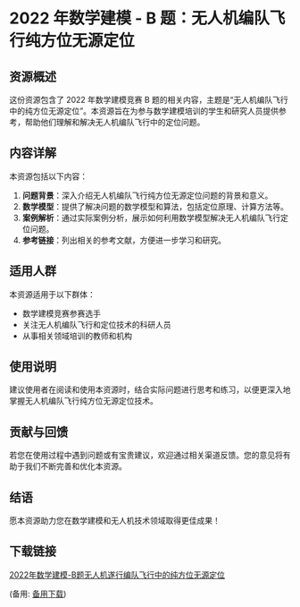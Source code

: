  # 2022 年数学建模 - B 题：无人机编队飞行纯方位无源定位

 ## 资源概述

 这份资源包含了 2022 年数学建模竞赛 B 题的相关内容，主题是“无人机编队飞行中的纯方位无源定位”。本资源旨在为参与数学建模培训的学生和研究人员提供参考，帮助他们理解和解决无人机编队飞行中的定位问题。

 ## 内容详解

 本资源包括以下内容：

 1. **问题背景**：深入介绍无人机编队飞行纯方位无源定位问题的背景和意义。
 2. **数学模型**：提供了解决问题的数学模型和算法，包括定位原理、计算方法等。
 3. **案例解析**：通过实际案例分析，展示如何利用数学模型解决无人机编队飞行定位问题。
 4. **参考链接**：列出相关的参考文献，方便进一步学习和研究。

 ## 适用人群

 本资源适用于以下群体：

 - 数学建模竞赛参赛选手
 - 关注无人机编队飞行和定位技术的科研人员
 - 从事相关领域培训的教师和机构

 ## 使用说明

 建议使用者在阅读和使用本资源时，结合实际问题进行思考和练习，以便更深入地掌握无人机编队飞行纯方位无源定位技术。

 ## 贡献与回馈

 若您在使用过程中遇到问题或有宝贵建议，欢迎通过相关渠道反馈。您的意见将有助于我们不断完善和优化本资源。

 ## 结语

 愿本资源助力您在数学建模和无人机技术领域取得更佳成果！

 ## 下载链接
 [2022年数学建模-B题无人机遂行编队飞行中的纯方位无源定位](https://pan.quark.cn/s/0dfec41a4cbb) 

 (备用: [备用下载](https://pan.baidu.com/s/1r1qKy39n6RkwOQNq608xYQ?pwd=1234))
